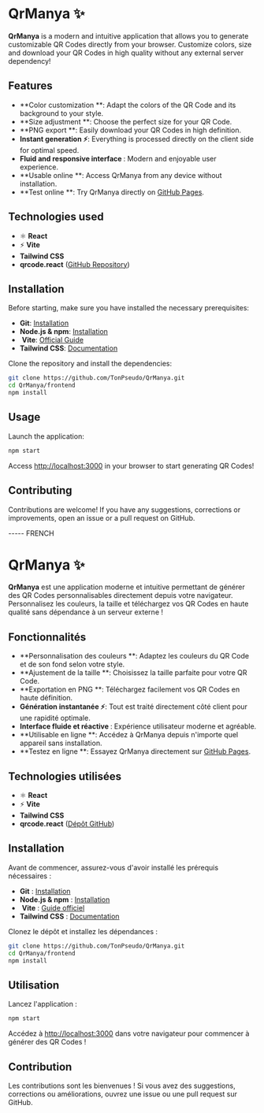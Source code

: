 
# QrManya ✨

**QrManya** is a modern and intuitive application that allows you to generate customizable QR Codes directly from your browser. Customize colors, size and download your QR Codes in high quality without any external server dependency\!

## Features

  - \*\*Color customization \*\*: Adapt the colors of the QR Code and its background to your style.
  - \*\*Size adjustment \*\*: Choose the perfect size for your QR Code.
  - \*\*PNG export \*\*: Easily download your QR Codes in high definition.
  - **Instant generation ⚡**: Everything is processed directly on the client side for optimal speed.
  - **Fluid and responsive interface ️**: Modern and enjoyable user experience.
  - \*\*Usable online \*\*: Access QrManya from any device without installation.
  - \*\*Test online \*\*: Try QrManya directly on [GitHub Pages](https://maanaaa.github.io/qrmanya).

## Technologies used ️

  - ⚛️ **React**
  - ⚡ **Vite**
  - **Tailwind CSS**
  - **qrcode.react** ([GitHub Repository](https://github.com/zpao/qrcode.react))

## Installation ️

Before starting, make sure you have installed the necessary prerequisites:

  - **Git**: [Installation](https://www.google.com/url?sa=E&source=gmail&q=https://git-scm.com/book/en/v2/Getting-Started-Installing-Git)
  - **Node.js & npm**: [Installation](https://nodejs.org/)
  - ️ **Vite**: [Official Guide](https://vitejs.dev/guide/)
  - **Tailwind CSS**: [Documentation](https://tailwindcss.com/docs/installation)

Clone the repository and install the dependencies:

```bash
git clone https://github.com/TonPseudo/QrManya.git
cd QrManya/frontend
npm install
```

## Usage

Launch the application:

```bash
npm start
```

Access [http://localhost:3000](http://localhost:3000) in your browser to start generating QR Codes\!

## Contributing

Contributions are welcome\! If you have any suggestions, corrections or improvements, open an issue or a pull request on GitHub.

----- FRENCH

# QrManya ✨

**QrManya** est une application moderne et intuitive permettant de générer des QR Codes personnalisables directement depuis votre navigateur. Personnalisez les couleurs, la taille et téléchargez vos QR Codes en haute qualité sans dépendance à un serveur externe \!

## Fonctionnalités

  - \*\*Personnalisation des couleurs \*\*: Adaptez les couleurs du QR Code et de son fond selon votre style.
  - \*\*Ajustement de la taille \*\*: Choisissez la taille parfaite pour votre QR Code.
  - \*\*Exportation en PNG \*\*: Téléchargez facilement vos QR Codes en haute définition.
  - **Génération instantanée ⚡**: Tout est traité directement côté client pour une rapidité optimale.
  - **Interface fluide et réactive ️**: Expérience utilisateur moderne et agréable.
  - \*\*Utilisable en ligne \*\*: Accédez à QrManya depuis n'importe quel appareil sans installation.
  - \*\*Testez en ligne \*\*: Essayez QrManya directement sur [GitHub Pages](https://maanaaa.github.io/qrmanya).

## Technologies utilisées ️

  - ⚛️ **React**
  - ⚡ **Vite**
  - **Tailwind CSS**
  - **qrcode.react** ([Dépôt GitHub](https://github.com/zpao/qrcode.react))

## Installation ️

Avant de commencer, assurez-vous d'avoir installé les prérequis nécessaires :

  - **Git** : [Installation](https://git-scm.com/book/fr/v2/D%C3%A9marrage-rapide-Installation-de-Git)
  - **Node.js & npm** : [Installation](https://nodejs.org/)
  - ️ **Vite** : [Guide officiel](https://vitejs.dev/guide/)
  - **Tailwind CSS** : [Documentation](https://tailwindcss.com/docs/installation)

Clonez le dépôt et installez les dépendances :

```bash
git clone https://github.com/TonPseudo/QrManya.git
cd QrManya/frontend
npm install
```

## Utilisation

Lancez l'application :

```bash
npm start
```

Accédez à [http://localhost:3000](http://localhost:3000) dans votre navigateur pour commencer à générer des QR Codes \!

## Contribution

Les contributions sont les bienvenues \! Si vous avez des suggestions, corrections ou améliorations, ouvrez une issue ou une pull request sur GitHub.
